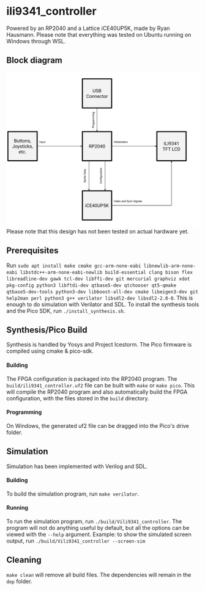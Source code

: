 # ili9341_controller
Powered by an RP2040 and a Lattice iCE40UP5K, made by Ryan Hausmann.
Please note that everything was tested on Ubuntu running on Windows through WSL.

## Block diagram
![](photos/block_diagram.svg)
Please note that this design has not been tested on actual hardware yet.

## Prerequisites
Run `sudo apt install make cmake gcc-arm-none-eabi libnewlib-arm-none-eabi libstdc++-arm-none-eabi-newlib build-essential clang bison flex libreadline-dev gawk tcl-dev libffi-dev git mercurial graphviz xdot pkg-config python3 libftdi-dev qtbase5-dev qtchooser qt5-qmake qtbase5-dev-tools python3-dev libboost-all-dev cmake libeigen3-dev git help2man perl python3 g++ verilator libsdl2-dev libsdl2-2.0-0`.
This is enough to do simulation with Verilator and SDL. To install the synthesis tools and the Pico SDK, run `./install_synthesis.sh`.

## Synthesis/Pico Build
Synthesis is handled by Yosys and Project Icestorm. The Pico firmware is compiled using cmake & pico-sdk.
#### Building
The FPGA configuration is packaged into the RP2040 program. The `build/ili9341_controller.uf2` file can be built with `make` or `make pico`. This will compile the RP2040 program and also automatically build the FPGA configuration, with the files stored in the `build` directory. 
#### Programming
On Windows, the generated uf2 file can be dragged into the Pico's drive folder.


## Simulation
Simulation has been implemented with Verilog and SDL.
#### Building
To build the simulation program, run `make verilator`.
#### Running
To run the simulation program, run `./build/Vili9341_controller`. The program will not do anything useful by default, but all the options can be viewed with the `--help` argument.
Example: to show the simulated screen output, run `./build/Vili9341_controller --screen-sim`

## Cleaning
`make clean` will remove all build files. The dependencies will remain in the `dep` folder.